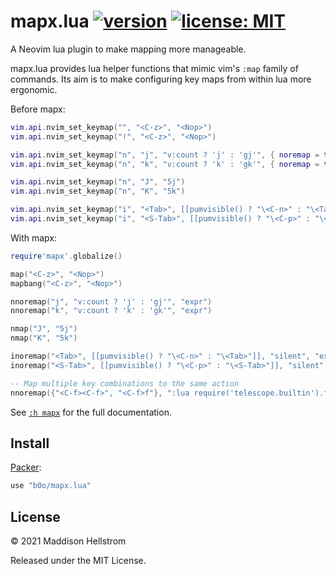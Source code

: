 # mapx.lua [![version](https://img.shields.io/github/v/tag/b0o/mapx.lua?style=flat&color=yellow&label=version&sort=semver)](https://github.com/b0o/mapx.lua/releases) [![license: MIT](https://img.shields.io/github/license/b0o/mapx.lua?style=flat&color=green)](https://mit-license.org)

A Neovim lua plugin to make mapping more manageable.

mapx.lua provides lua helper functions that mimic vim's `:map` family of
commands. Its aim is to make configuring key maps from within lua more
ergonomic.

Before mapx:

```lua
vim.api.nvim_set_keymap("", "<C-z>", "<Nop>")
vim.api.nvim_set_keymap("!", "<C-z>", "<Nop>")

vim.api.nvim_set_keymap("n", "j", "v:count ? 'j' : 'gj'", { noremap = true, expr = true })
vim.api.nvim_set_keymap("n", "k", "v:count ? 'k' : 'gk'", { noremap = true, expr = true })

vim.api.nvim_set_keymap("n", "J", "5j")
vim.api.nvim_set_keymap("n", "K", "5k")

vim.api.nvim_set_keymap("i", "<Tab>", [[pumvisible() ? "\<C-n>" : "\<Tab>"]], { noremap = true, silent = true, expr = true })
vim.api.nvim_set_keymap("i", "<S-Tab>", [[pumvisible() ? "\<C-p>" : "\<S-Tab>"]], { noremap = true, silent = true, expr = true })
```

With mapx:

```lua
require'mapx'.globalize()

map("<C-z>", "<Nop>")
mapbang("<C-z>", "<Nop>")

nnoremap("j", "v:count ? 'j' : 'gj'", "expr")
nnoremap("k", "v:count ? 'k' : 'gk'", "expr")

nmap("J", "5j")
nmap("K", "5k")

inoremap("<Tab>", [[pumvisible() ? "\<C-n>" : "\<Tab>"]], "silent", "expr")
inoremap("<S-Tab>", [[pumvisible() ? "\<C-p>" : "\<S-Tab>"]], "silent", "expr")

-- Map multiple key combinations to the same action
nnoremap({"<C-f><C-f>", "<C-f>f"}, ":lua require('telescope.builtin').find_files()<Cr>", "silent")
```

See [`:h mapx`](https://github.com/b0o/mapx.lua/blob/main/doc/mapx.txt) for the full documentation.

## Install

[Packer](https://github.com/wbthomason/packer.nvim):

```lua
use "b0o/mapx.lua"
```

## License

<!-- LICENSE -->

&copy; 2021 Maddison Hellstrom

Released under the MIT License.

<!-- /LICENSE -->
